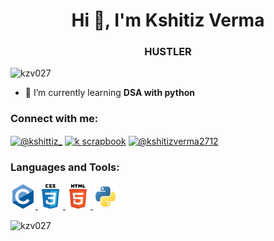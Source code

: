 <h1 align="center">Hi 👋, I'm Kshitiz Verma</h1>
<h3 align="center">HUSTLER</h3>

<p align="left"> <img src="https://komarev.com/ghpvc/?username=kzv027&label=Profile%20views&color=0e75b6&style=flat" alt="kzv027" /> </p>

- 🌱 I’m currently learning **DSA with python**

<h3 align="left">Connect with me:</h3>
<p align="left">
<a href="https://instagram.com/@kshittiz_" target="blank"><img align="center" src="https://raw.githubusercontent.com/rahuldkjain/github-profile-readme-generator/master/src/images/icons/Social/instagram.svg" alt="@kshittiz_" height="30" width="40" /></a>
<a href="https://www.youtube.com/c/k scrapbook" target="blank"><img align="center" src="https://raw.githubusercontent.com/rahuldkjain/github-profile-readme-generator/master/src/images/icons/Social/youtube.svg" alt="k scrapbook" height="30" width="40" /></a>
<a href="https://www.hackerrank.com/@kshitizverma2712" target="blank"><img align="center" src="https://raw.githubusercontent.com/rahuldkjain/github-profile-readme-generator/master/src/images/icons/Social/hackerrank.svg" alt="@kshitizverma2712" height="30" width="40" /></a>
</p>

<h3 align="left">Languages and Tools:</h3>
<p align="left"> <a href="https://www.cprogramming.com/" target="_blank" rel="noreferrer"> <img src="https://raw.githubusercontent.com/devicons/devicon/master/icons/c/c-original.svg" alt="c" width="40" height="40"/> </a> <a href="https://www.w3schools.com/css/" target="_blank" rel="noreferrer"> <img src="https://raw.githubusercontent.com/devicons/devicon/master/icons/css3/css3-original-wordmark.svg" alt="css3" width="40" height="40"/> </a> <a href="https://www.w3.org/html/" target="_blank" rel="noreferrer"> <img src="https://raw.githubusercontent.com/devicons/devicon/master/icons/html5/html5-original-wordmark.svg" alt="html5" width="40" height="40"/> </a> <a href="https://www.python.org" target="_blank" rel="noreferrer"> <img src="https://raw.githubusercontent.com/devicons/devicon/master/icons/python/python-original.svg" alt="python" width="40" height="40"/> </a> </p>

<p><img align="center" src="https://github-readme-stats.vercel.app/api/top-langs?username=kzv027&show_icons=true&locale=en&layout=compact" alt="kzv027" /></p>
